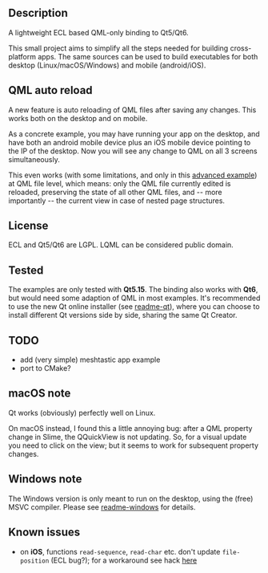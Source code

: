 
Description
-----------

A lightweight ECL based QML-only binding to Qt5/Qt6.

This small project aims to simplify all the steps needed for building
cross-platform apps. The same sources can be used to build executables for both
desktop (Linux/macOS/Windows) and mobile (android/iOS).


QML auto reload
---------------

A new feature is auto reloading of QML files after saving any changes. This
works both on the desktop and on mobile.

As a concrete example, you may have running your app on the desktop, and have
both an android mobile device plus an iOS mobile device pointing to the IP of
the desktop. Now you will see any change to QML on all 3 screens
simultaneously.

This even works (with some limitations, and only in this
[advanced example](examples/advanced-qml-auto-reload/)) at QML file level,
which means: only the QML file currently edited is reloaded, preserving the
state of all other QML files, and -- more importantly -- the current view in
case of nested page structures.


License
-------

ECL and Qt5/Qt6 are LGPL.
LQML can be considered public domain.


Tested
------

The examples are only tested with **Qt5.15**. The binding also works with
**Qt6**, but would need some adaption of QML in most examples. It's recommended
to use the new Qt online installer (see [readme-qt](readme-qt.md)), where
you can choose to install different Qt versions side by side, sharing the same
Qt Creator.


TODO
----

* add (very simple) meshtastic app example
* port to CMake?


macOS note
----------

Qt works (obviously) perfectly well on Linux.

On macOS instead, I found this a little annoying bug: after a QML property
change in Slime, the QQuickView is not updating. So, for a visual update you
need to click on the view; but it seems to work for subsequent property
changes.


Windows note
------------

The Windows version is only meant to run on the desktop, using the (free) MSVC
compiler. Please see [readme-windows](readme-windows.md) for details.


Known issues
------------

* on **iOS**, functions `read-sequence`, `read-char` etc. don't update
  `file-position` (ECL bug?); for a workaround see hack
  [here](examples/cl-repl/lisp/upload-download.lisp)
